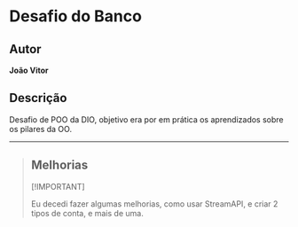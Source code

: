 
# Desafio do Banco

## Autor
**João Vitor**

## Descrição
Desafio de POO da DIO, objetivo era por em prática os aprendizados sobre os pilares da OO.

---
>## Melhorias
>[!IMPORTANT]
> 
> Eu decedi fazer algumas melhorias, como usar StreamAPI, e criar 2 tipos de conta, e mais de uma.

